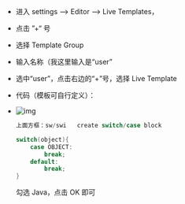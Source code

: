 

- 进入 settings --> Editor --> Live Templates，

- 点击 ”+“ 号

- 选择 Template Group

- 输入名称（我这里输入是“user”

- 选中“user”，点击右边的“+”号，选择 Live Template

- 代码（模板可自行定义）：

- ![img](https://i.loli.net/2021/04/26/HFIBzoqk5TxN6wS.jpg)

  ```java
  上面方框：sw/swi   create switch/case block
  
  switch(object){
      case OBJECT:
          break;
      default:
          break;
  }
  ```

  勾选 Java，点击 OK 即可